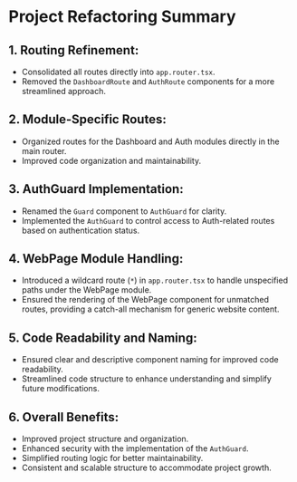 # Project Refactoring Summary

## 1. **Routing Refinement:**

- Consolidated all routes directly into `app.router.tsx`.
- Removed the `DashboardRoute` and `AuthRoute` components for a more streamlined approach.

## 2. **Module-Specific Routes:**

- Organized routes for the Dashboard and Auth modules directly in the main router.
- Improved code organization and maintainability.

## 3. **AuthGuard Implementation:**

- Renamed the `Guard` component to `AuthGuard` for clarity.
- Implemented the `AuthGuard` to control access to Auth-related routes based on authentication status.

## 4. **WebPage Module Handling:**

- Introduced a wildcard route (`*`) in `app.router.tsx` to handle unspecified paths under the WebPage module.
- Ensured the rendering of the WebPage component for unmatched routes, providing a catch-all mechanism for generic website content.

## 5. **Code Readability and Naming:**

- Ensured clear and descriptive component naming for improved code readability.
- Streamlined code structure to enhance understanding and simplify future modifications.

## 6. **Overall Benefits:**

- Improved project structure and organization.
- Enhanced security with the implementation of the `AuthGuard`.
- Simplified routing logic for better maintainability.
- Consistent and scalable structure to accommodate project growth.
